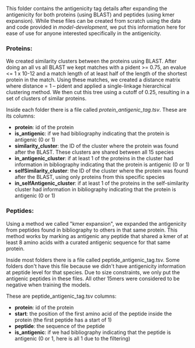 This folder contains the antigenicity tag details after expanding the antigenicity for both proteins (using BLAST) and peptides (using kmer expansion). While these files can be created from scratch using the data and code provided in *model-development*, we put this information here for ease of use for anyone interested specifically in the antigenicity.

### **Proteins:**
We created similarity clusters between the proteins using BLAST. After doing an all vs all BLAST we kept matches with a pident >= 0.75, an evalue <= 1 x 10-12 and a match length of at least half of the length of the shortest protein in the match. Using these matches, we created a distance matrix where distance = 1 – pident and applied a single-linkage hierarchical clustering method. We then cut this tree using a cutoff of 0.25, resulting in a set of clusters of similar proteins.

Inside each folder there is a file called *protein_antigenic_tag.tsv*. These are its columns:

- **protein**: id of the protein
- **is_antigenic**: if we had bibliography indicating that the protein is antigenic (0 or 1)
- **similarity_cluster**: the ID of the cluster where the protein was found after the BLAST. These clusters are shared between all 15 species
- **in_antigenic_cluster**: if at least 1 of the proteins in the cluster had information in bibliography indicating that the protein is antigenic (0 or 1)
- **selfSimilarity_cluster**: the ID of the cluster where the protein was found after the BLAST, using only proteins from this specific species
- **in_selfAntigenic_cluster**: if at least 1 of the proteins in the self-similarity cluster had information in bibliography indicating that the protein is antigenic (0 or 1)

### **Peptides:**
Using a method we called "kmer expansion", we expanded the antigenicity from peptides found in bibliography to others in that same protein. This method works by marking as antigenic any peptide that shared a kmer of at least 8 amino acids with a curated antigenic sequence for that same protein.

Inside most folders there is a file called peptide_antigenic_tag.tsv. Some folders don't have this file because we didn't have antigenicity information at peptide level for that species. Due to size constraints, we only put the antigenic peptides in these files. All other 15mers were considered to be negative when training the models.

These are peptide_antigenic_tag.tsv columns:

- **protein**: id of the protein
- **start**: the position of the first amino acid of the peptide inside the protein (the first peptide has a start of 1)
- **peptide**: the sequence of the peptide
- **is_antigenic**: if we had bibliography indicating that the peptide is antigenic (0 or 1, here is all 1 due to the filtering)
